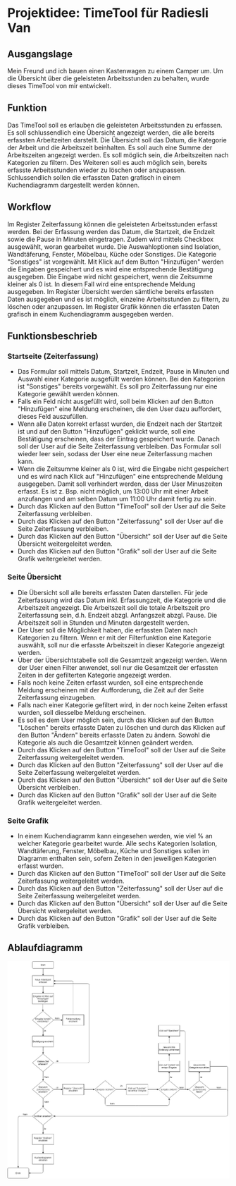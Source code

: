 # Projektidee: TimeTool für Radiesli Van

## Ausgangslage
Mein Freund und ich bauen einen Kastenwagen zu einem Camper um. Um die Übersicht über die geleisteten Arbeitsstunden zu behalten, wurde dieses TimeTool von mir entwickelt.

## Funktion
Das TimeTool soll es erlauben die geleisteten Arbeitsstunden zu erfassen. Es soll schlussendlich eine Übersicht angezeigt werden, die alle bereits erfassten Arbeitzeiten darstellt. Die Übersicht soll das Datum, die Kategorie der Arbeit und die Arbeitszeit beinhalten. Es soll auch eine Summe der Arbeitszeiten angezeigt werden. Es soll möglich sein, die Arbeitszeiten nach Kategorien zu filtern. Des Weiteren soll es auch möglich sein, bereits erfasste Arbeitsstunden wieder zu löschen oder anzupassen. Schlussendlich sollen die erfassten Daten grafisch in einem Kuchendiagramm dargestellt werden können.

## Workflow
Im Register Zeiterfassung können die geleisteten Arbeitsstunden erfasst werden. Bei der Erfassung werden das Datum, die Startzeit, die Endzeit sowie die Pause in Minuten eingetragen. Zudem wird mittels Checkbox ausgewählt, woran gearbeitet wurde. Die Auswahloptionen sind Isolation, Wandtäferung, Fenster, Möbelbau, Küche oder Sonstiges. Die Kategorie "Sonstiges" ist vorgewählt. Mit Klick auf dem Button "Hinzufügen" werden die Eingaben gespeichert und es wird eine entsprechende Bestätigung ausgegeben. Die Eingabe wird nicht gespeichert, wenn die Zeitsumme kleiner als 0 ist. In diesem Fall wird eine entsprechende Meldung ausgegeben. Im Register Übersicht werden sämtliche bereits erfassten Daten ausgegeben und es ist möglich, einzelne Arbeitsstunden zu filtern, zu löschen oder anzupassen. Im Register Grafik können die erfassten Daten grafisch in einem Kuchendiagramm ausgegeben werden.

## Funktionsbeschrieb

### Startseite (Zeiterfassung)
- Das Formular soll mittels Datum, Startzeit, Endzeit, Pause in Minuten und Auswahl einer Kategorie ausgefüllt werden können. Bei den Kategorien ist "Sonstiges" bereits vorgewählt. Es soll pro Zeiterfassung nur eine Kategorie gewählt werden können.
- Falls ein Feld nicht ausgefüllt wird, soll beim Klicken auf den Button "Hinzufügen" eine Meldung erscheinen, die den User dazu auffordert, dieses Feld auszufüllen.
- Wenn alle Daten korrekt erfasst wurden, die Endzeit nach der Startzeit ist und auf den Button "Hinzufügen" geklickt wurde, soll eine Bestätigung erscheinen, dass der Eintrag gespeichert wurde. Danach soll der User auf die Seite Zeiterfassung verbleiben. Das Formular soll wieder leer sein, sodass der User eine neue Zeiterfassung machen kann. 
- Wenn die Zeitsumme kleiner als 0 ist, wird die Eingabe nicht gespeichert und es wird nach Klick auf "Hinzufügen" eine entsprechende Meldung ausgegeben. Damit soll verhindert werden, dass der User Minuszeiten erfasst. Es ist z. Bsp. nicht möglich, um 13:00 Uhr mit einer Arbeit anzufangen und am selben Datum um 11:00 Uhr damit fertig zu sein.
- Durch das Klicken auf den Button "TimeTool" soll der User auf die Seite Zeiterfassung verbleiben.
- Durch das Klicken auf den Button "Zeiterfassung" soll der User auf die Seite Zeiterfassung verbleiben.
- Durch das Klicken auf den Button "Übersicht" soll der User auf die Seite Übersicht weitergeleitet werden. 
- Durch das Klicken auf den Button "Grafik" soll der User auf die Seite Grafik weitergeleitet werden.

### Seite Übersicht
- Die Übersicht soll alle bereits erfassten Daten darstellen. Für jede Zeiterfassung wird das Datum inkl. Erfassungzeit, die Kategorie und die Arbeitszeit angezeigt. Die Arbeitszeit soll die totale Arbeitszeit pro Zeiterfassung sein, d.h. Endzeit abzgl. Anfangszeit abzgl. Pause. Die Arbeitszeit soll in Stunden und Minuten dargestellt werden.
- Der User soll die Möglichkeit haben, die erfassten Daten nach Kategorien zu filtern. Wenn er mit der Filterfunktion eine Kategorie auswählt, soll nur die erfasste Arbeitszeit in dieser Kategorie angezeigt werden.
- Über der Übersichtstabelle soll die Gesamtzeit angezeigt werden. Wenn der User einen Filter anwendet, soll nur die Gesamtzeit der erfassten Zeiten in der gefilterten Kategorie angezeigt werden.
- Falls noch keine Zeiten erfasst wurden, soll eine entsprechende Meldung erscheinen mit der Aufforderung, die Zeit auf der Seite Zeiterfassung einzugeben.
- Falls nach einer Kategorie gefiltert wird, in der noch keine Zeiten erfasst wurden, soll diesselbe Meldung erscheinen.
- Es soll es dem User möglich sein, durch das Klicken auf den Button "Löschen" bereits erfasste Daten zu löschen und durch das Klicken auf den Button "Ändern" bereits erfasste Daten zu ändern. Sowohl die Kategorie als auch die Gesamtzeit können geändert werden.
- Durch das Klicken auf den Button "TimeTool" soll der User auf die Seite Zeiterfassung weitergeleitet werden.
- Durch das Klicken auf den Button "Zeiterfassung" soll der User auf die Seite Zeiterfassung weitergeleitet werden.
- Durch das Klicken auf den Button "Übersicht" soll der User auf die Seite Übersicht verbleiben. 
- Durch das Klicken auf den Button "Grafik" soll der User auf die Seite Grafik weitergeleitet werden.

### Seite Grafik
- In einem Kuchendiagramm kann eingesehen werden, wie viel % an welcher Kategorie gearbeitet wurde. Alle sechs Kategorien Isolation, Wandtäferung, Fenster, Möbelbau, Küche und Sonstiges sollen im Diagramm enthalten sein, sofern Zeiten in den jeweiligen Kategorien erfasst wurden.
- Durch das Klicken auf den Button "TimeTool" soll der User auf die Seite Zeiterfassung weitergeleitet werden.
- Durch das Klicken auf den Button "Zeiterfassung" soll der User auf die Seite Zeiterfassung weitergeleitet werden.
- Durch das Klicken auf den Button "Übersicht" soll der User auf die Seite Übersicht weitergeleitet werden. 
- Durch das Klicken auf den Button "Grafik" soll der User auf die Seite Grafik verbleiben.


## Ablaufdiagramm
![alt text](https://github.com/alcav/PROG2_new/blob/main/static/Ablaufdiagramm.jpg)